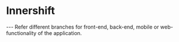 # Innershift
--- Refer different branches for front-end, back-end, mobile or web-functionality of the application.
